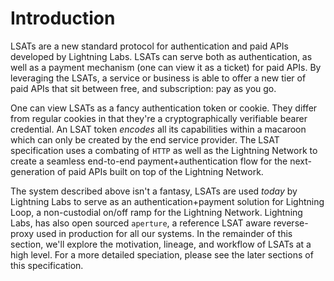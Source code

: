 # Introduction

LSATs are a new standard protocol for authentication and paid APIs developed by Lightning Labs. LSATs can serve both as authentication, as well as a payment mechanism \(one can view it as a ticket\) for paid APIs. By leveraging the LSATs, a service or business is able to offer a new tier of paid APIs that sit between free, and subscription: pay as you go.

One can view LSATs as a fancy authentication token or cookie. They differ from regular cookies in that they're a cryptographically verifiable bearer credential. An LSAT token _encodes_ all its capabilities within a macaroon which can only be created by the end service provider. The LSAT specification uses a combating of `HTTP` as well as the Lightning Network to create a seamless end-to-end payment+authentication flow for the next-generation of paid APIs built on top of the Lightning Network.

The system described above isn't a fantasy, LSATs are used _today_ by Lightning Labs to serve as an authentication+payment solution for Lightning Loop, a non-custodial on/off ramp for the Lightning Network. Lightning Labs, has also open sourced `aperture`, a reference LSAT aware reverse-proxy used in production for all our systems. In the remainder of this section, we'll explore the motivation, lineage, and workflow of LSATs at a high level. For a more detailed speciation, please see the later sections of this specification.

